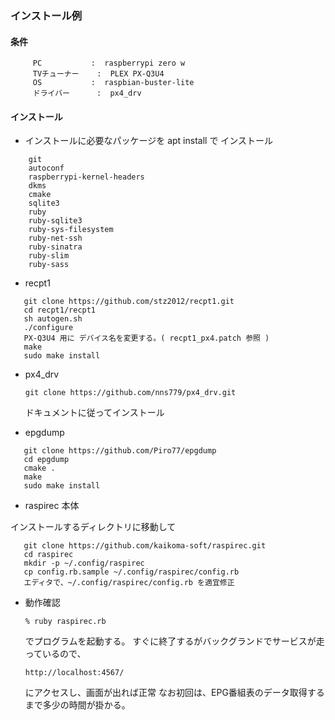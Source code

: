 
### インストール例

#### 条件
```
     PC           :  raspberrypi zero w
     TVチューナー    :  PLEX PX-Q3U4 
     OS           :  raspbian-buster-lite
     ドライバー      :  px4_drv
```

#### インストール

-  インストールに必要なパッケージを apt install で インストール

```
    git
    autoconf
    raspberrypi-kernel-headers
    dkms
    cmake
    sqlite3
    ruby
    ruby-sqlite3
    ruby-sys-filesystem
    ruby-net-ssh
    ruby-sinatra
    ruby-slim
    ruby-sass
```

- recpt1

```
   git clone https://github.com/stz2012/recpt1.git
   cd recpt1/recpt1
   sh autogen.sh
   ./configure
   PX-Q3U4 用に デバイス名を変更する。( recpt1_px4.patch 参照 )
   make
   sudo make install
```

- px4_drv

   `git clone https://github.com/nns779/px4_drv.git`

   ドキュメントに従ってインストール


- epgdump

```
   git clone https://github.com/Piro77/epgdump
   cd epgdump
   cmake .
   make
   sudo make install
```


-  raspirec 本体

  インストールするディレクトリに移動して

```
   git clone https://github.com/kaikoma-soft/raspirec.git
   cd raspirec
   mkdir -p ~/.config/raspirec
   cp config.rb.sample ~/.config/raspirec/config.rb
   エディタで、~/.config/raspirec/config.rb を適宜修正
```

- 動作確認

  `% ruby raspirec.rb`

  でプログラムを起動する。
  すぐに終了するがバックグランドでサービスが走っているので、

   `http://localhost:4567/`

  にアクセスし、画面が出れば正常
  なお初回は、EPG番組表のデータ取得するまで多少の時間が掛かる。
